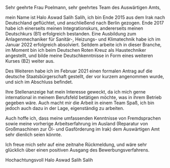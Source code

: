 Sehr geehrte Frau Poelmann, sehr geehrtes Team des Auswärtigen Amts,

mein Name ist Halo Aswad Salih Salih, ich bin Ende 2015 aus dem Irak nach Deutschland geflüchtet, und anschließend nach Berlin gezogen. Ende 2017 habe ich einerseits meinen Integrationskurs, andererseits meinen Deutschkurs (B1) erfolgreich bestanden. Eine Ausbildung zum Anlagenmechaniker für Sanitär-, Heizungs- und Klimatechnik habe ich im Januar 2022 erfolgreich absolviert. Seitdem arbeite ich in dieser Branche, im Moment bin ich beim Deutschen Roten Kreuz als Haustechniker angestellt, und bilde meine Deutschkenntnisse in Form eines weiteren Kurses (B2) weiter aus.

Des Weiteren habe ich im Februar 2021 einen formalen Antrag auf die deutsche Staatsbürgerschaft gestellt, der vor kurzem angenommen wurde, und sich im Abschluss befindet.

Ihre Stellenanzeige hat mein Interesse geweckt, da ich mich gerne international in meinem Berufsfeld betätigen möchte, was in ihrem Betrieb gegeben wäre. Auch macht mir die Arbeit in einem Team Spaß, ich bin jedoch auch dazu in der Lage, eigenständig zu arbeiten.

Auch hoffe ich, dass meine umfassenden Kenntnisse von Fremdsprachen sowie meine vorherige Arbeitserfahrung im Ausland (Reparatur von Großmaschinen zur Öl- und Gasförderung im Irak) dem Auswärtigen Amt sehr dienlich seien könnte.

Ich freue mich sehr auf eine zeitnahe Rückmeldung, und wäre sehr glücklich über einen positiven Ausgang des Bewerbungsverfahrens.

Hochachtungsvoll
Halo Aswad Salih Salih